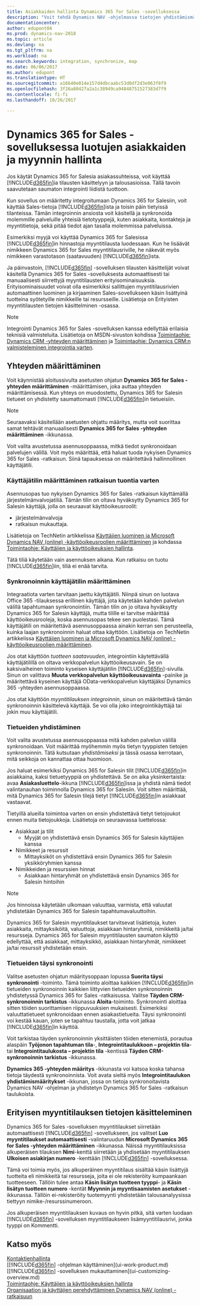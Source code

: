 ```yaml
---
title: Asiakkaiden hallinta Dynamics 365 for Sales -sovelluksessa
description: "Voit tehdä Dynamics NAV -ohjelmassa tietojen yhdistämismäärityksen Dynamics 365 for Salesilla, jolloin saavutetaan liidistä tuottoon -prosessin saumaton integrointi ja synkronointi."
documentationcenter: 
author: edupont04
ms.prod: dynamics-nav-2018
ms.topic: article
ms.devlang: na
ms.tgt_pltfrm: na
ms.workload: na
ms.search.keywords: integration, synchronize, map
ms.date: 06/06/2017
ms.author: edupont
ms.translationtype: HT
ms.sourcegitcommit: a16640e014e157d4dbcaabc53d0df2d3e063f8f9
ms.openlocfilehash: 3f26a80427a2a1c38949ca94848751527383d7f9
ms.contentlocale: fi-fi
ms.lasthandoff: 10/26/2017

---
```

# <a name="managing-customers-and-sales-created-in-dynamics-365-for-sales"></a>Dynamics 365 for Sales -sovelluksessa luotujen asiakkaiden ja myynnin hallinta
Jos käytät Dynamics 365 for Salesia asiakassuhteissa, voit käyttää [!INCLUDE[d365fin](includes/d365fin_md.md)]ia tilausten käsittelyyn ja talousasioissa. Tällä tavoin saavutetaan saumaton integrointi liidistä tuottoon.

Kun sovellus on määritetty integroitumaan Dynamics 365 for Salesiin, voit käyttää Sales-tietoja [!INCLUDE[d365fin](includes/d365fin_md.md)]ista ja toisin päin tietyissä tilanteissa. Tämän integroinnin ansiosta voit käsitellä ja synkronoida molemmille palveluille yhteisiä tietotyyppejä, kuten asiakkaita, kontakteja ja myyntitietoja, sekä pitää tiedot ajan tasalla molemmissa palveluissa.  

Esimerkiksi myyjä voi käyttää Dynamics 365 for Salesissa [!INCLUDE[d365fin](includes/d365fin_md.md)]in hinnastoja myyntitilausta luodessaan. Kun he lisäävät nimikkeen Dynamics 365 for Sales myyntitilausriville, he näkevät myös nimikkeen varastotason (saatavuuden) [!INCLUDE[d365fin](includes/d365fin_md.md)]ista.

Ja päinvastoin, [!INCLUDE[d365fin](includes/d365fin_md.md)] -sovelluksen tilausten käsittelijät voivat käsitellä Dynamics 365 for Sales -sovelluksesta automaattisesti tai manuaalisesti siirrettyjä myyntitilausten erityisominaisuuksia. Erityisominaisuudet voivat olla esimerkiksi sallittujen myyntitilausrivien automaattinen luominen ja kirjaaminen Sales-sovellukseen käsin lisättyinä tuotteina syötetyille nimikkeille tai resursseille. Lisätietoja on Erityisten myyntitilausten tietojen käsittelminen -osassa.  

> [!NOTE]
> Integrointi Dynamics 365 for Sales -sovelluksen kanssa edellyttää erilaisia teknisiä valmisteluita. Lisätietoja on MSDN-sivuston kohdissa [Toimintaohje: Dynamics CRM -yhteyden määrittäminen](https://msdn.microsoft.com/en-us/dynamics-nav/how-to-set-up-a-dynamics-crm-connection) ja [Toimintaohje: Dynamics CRM:n valmisteleminen integrointia varten](https://msdn.microsoft.com/en-us/dynamics-nav/how-to-prepare-dynamics-crm-for-integration).

## <a name="setting-up-the-connection"></a>Yhteyden määrittäminen
Voit käynnistää aloitussivulta asetusten ohjatun **Dynamics 365 for Sales -yhteyden määrittäminen** -määrittämisen, joka auttaa yhteyden määrittämisessä. Kun yhteys on muodostettu, Dynamics 365 for Salesin tietueet on yhdistetty saumattomasti [!INCLUDE[d365fin](includes/d365fin_md.md)]in tietueisiin.  

> [!NOTE]  
> Seuraavaksi käsitellään asetusten ohjattu määritys, mutta voit suorittaa samat tehtävät manuaalisesti **Dynamics 365 for Sales -yhteyden määrittäminen** -ikkunassa.

Voit valita avustetussa asennusoppaassa, mitkä tiedot synkronoidaan palvelujen välillä. Voit myös määrittää, että haluat tuoda nykyisen Dynamics 365 for Sales -ratkaisun. Siinä tapauksessa on määritettävä hallinnollinen käyttäjätili.

### <a name="setting-up-the-user-account-for-importing-the-solution"></a>Käyttäjätilin määrittäminen ratkaisun tuontia varten
Asennusopas tuo nykyisen Dynamics 365 for Sales -ratkaisun käyttämällä järjestelmänvalvojatiliä. Tämän tilin on oltava hyväksytty Dynamics 365 for Salesin käyttäjä, jolla on seuraavat käyttöoikeusroolit:

* järjestelmänvalvoja  
* ratkaisun mukauttaja.  

Lisätietoja on TechNetin artikkelissa [Käyttäjien luominen ja Microsoft Dynamics NAV (online) -käyttöoikeusroolien määrittäminen](https://technet.microsoft.com/library/jj191623.aspx) ja kohdassa [Toimintaohje: Käyttäjien ja käyttöoikeuksien hallinta](ui-how-users-permissions.md).  

Tätä tiliä käytetään vain asennuksen aikana. Kun ratkaisu on tuotu [!INCLUDE[d365fin](includes/d365fin_md.md)]iin, tiliä ei enää tarvita.

### <a name="setting-up-the-user-account-for-synchronization"></a>Synkronoinnin käyttäjätilin määrittäminen
Integraatiota varten tarvitaan jaettu käyttäjätili. Niinpä sinun on luotava Office 365 -tilauksessa erillinen käyttäjä, jota käytetään kahden palvelun välillä tapahtumaan synkronointiin. Tämän tilin on jo oltava hyväksytty Dynamics 365 for Salesin käyttäjä, mutta tilille ei tarvitse määrittää käyttöoikeusrooleja, koska asennusopas tekee sen puolestasi. Tämä käyttäjätili on määritettävä asennusoppaassa ainakin kerran sen perusteella, kuinka laajan synkronoinnin haluat ottaa käyttöön. Lisätietoja on TechNetin artikkelissa [Käyttäjien luominen ja Microsoft Dynamics NAV (online) -käyttöoikeusroolien määrittäminen](https://technet.microsoft.com/library/jj191623.aspx).

Jos otat käyttöön *tuotteen saatavuuden*, integrointiin käytettävällä käyttäjätilillä on oltava verkkopalvelun käyttöoikeusavain. Se on kaksivaiheinen toiminto kyseisen käyttäjätilin [!INCLUDE[d365fin](includes/d365fin_md.md)]-sivulla. Sinun on valittava **Muuta verkkopalvelun käyttöoikeusavainta** -painike ja määritettävä kyseinen käyttäjä OData-verkkopalvelun käyttäjäksi Dynamics 365 -yhteyden asennusoppaassa.

Jos otat käyttöön *myyntitilauksen integroinnin*, sinun on määritettävä tämän synkronoinnin käsittelevä käyttäjä. Se voi olla joko integrointikäyttäjä tai jokin muu käyttäjätili.

### <a name="coupling-records"></a>Tietueiden yhdistäminen
Voit valita avustetussa asennusoppaassa mitä kahden palvelun välillä synkronoidaan. Voit määrittää myöhemmin myös tietyn tyyppisten tietojen synkronoinnin. Tätä kutsutaan *yhdistämiseksi* ja tässä osassa kerrotaan, mitä seikkoja on kannattaa ottaa huomioon.

Jos haluat esimerkiksi Dynamics 365 for Salesin tilit [!INCLUDE[d365fin](includes/d365fin_md.md)]in asiakkaina, kaksi tietuetyyppiä on yhdistettävä. Se on aika yksinkertaista: avaa **Asiakasluettelo**-ikkuna [!INCLUDE[d365fin](includes/d365fin_md.md)]issa ja yhdistä nämä tiedot valintanauhan toiminnolla Dynamics 365 for Salesiin. Voit sitten määrittää, mitä Dynamics 365 for Salesin tilejä tietyt [!INCLUDE[d365fin](includes/d365fin_md.md)]in asiakkaat vastaavat.

Tietyillä alueilla toimintoa varten on ensin yhdistettävä tietyt tietojoukot ennen muita tietojoukkoja. Lisätietoja on seuraavassa luettelossa:

* Asiakkaat ja tilit  
  * Myyjät on yhdistettävä ensin Dynamics 365 for Salesin käyttäjien kanssa  
* Nimikkeet ja resurssit  
  * Mittayksiköt on yhdistettävä ensin Dynamics 365 for Salesin yksikköryhmien kanssa  
* Nimikkeiden ja resurssien hinnat  
  * Asiakkaan hintaryhmät on yhdistettävä ensin Dynamics 365 for Salesin hintoihin  

> [!NOTE]  
>   Jos hinnoissa käytetään ulkomaan valuuttaa, varmista, että valuutat yhdistetään Dynamics 365 for Salesin tapahtumavaluuttoihin.

Dynamics 365 for Salesin myyntitilaukset tarvitsevat lisätietoja, kuten asiakkaita, mittayksiköitä, valuuttoja, asiakkaan hintaryhmiä, nimikkeitä ja/tai resursseja. Dynamics 365 for Salesin myyntitilausten saumaton käyttö edellyttää, että asiakkaat, mittayksikkö, asiakkaan hintaryhmät, nimikkeet ja/tai resurssit yhdistetään ensin.

### <a name="synchronizing-records-fully"></a>Tietueiden täysi synkronointi
Valitse asetusten ohjatun määritysoppaan lopussa **Suorita täysi synkronointi** -toiminto. Tämä toiminto aloittaa kaikkien [!INCLUDE[d365fin](includes/d365fin_md.md)]in tietueiden synkronoinnin kaikkien liittyvien tietueiden synkronoinnin yhdistetyssä Dynamics 365 for Sales -ratkaisussa. Valitse **Täyden CRM-synkronoinnin tarkistus** -ikkunassa **Aloita**-toiminto. Synkronointi aloittaa sitten töiden suorittamisen riippuvuuksien mukaisesti. Esimerkiksi valuuttatietueet synkronoidaan ennen asiakastietueita. Täysi synkronointi voi kestää kauan, joten se tapahtuu taustalla, jotta voit jatkaa [!INCLUDE[d365fin](includes/d365fin_md.md)]in käyttöä.

Voit tarkistaa täyden synkronoinnin yksittäisten töiden etenemistä, porautua alaspäin **Työjonon tapahtuman tila**-, **Integrointitaulukkoon – projektin tila**- tai **Integrointitaulukosta – projektin tila** -kentissä **Täyden CRM-synkronoinnin tarkistus** -ikkunassa.

**Dynamics 365 -yhteyden määritys** -ikkunasta voi katsoa koska tahansa tietoja täydestä synkronoinnista. Voit avata sieltä myös **Integrointitaulukon yhdistämismääritykset** -ikkunan, jossa on tietoja synkronoitavista Dynamics NAV -ohjelman ja yhdistetyn Dynamics 365 for Sales -ratkaisun taulukoista.

## <a name="handling-special-sales-order-data"></a>Erityisen myyntitilauksen tietojen käsitteleminen
Dynamics 365 for Sales -sovelluksen myyntitilaukset siirretään automaattisesti [!INCLUDE[d365fin](includes/d365fin_md.md)] -sovellukseen, jos valitset **Luo myyntitilaukset automaattisesti** -valintaruudun **Microsoft Dynamics 365 for Sales -yhteyden määrittäminen** -ikkunassa. Näissä myyntitilauksissa alkuperäisen tilauksen **Nimi**-kenttä siirretään ja yhdisetään myyntitilauksen **Ulkoisen asiakirjan numero** -kenttään [!INCLUDE[d365fin](includes/d365fin_md.md)] -sovelluksessa.

Tämä voi toimia myös, jos alkuperäinen myyntitilaus sisältää käsin lisättyjä tuotteita eli nimikkeitä tai resursseja, joita ei ole rekisteröity kumpaankaan tuotteeseen. Tällöin tulee antaa **Käsin lisätyn tuotteen tyyppi**- ja **Käsin lisätyn tuotteen numero** -kentät **Myynnin ja myyntisaamisten asetukset** -ikkunassa. Tällöin ei-rekisteröity tuotemyynti yhdistetään talousanalyysissa tiettyyn nimike-/resurssinumeroon.

Jos alkuperäisen myyntitilauksen kuvaus on hyvin pitkä, sitä varten luodaan [!INCLUDE[d365fin](includes/d365fin_md.md)] -sovelluksen myyntitilaukseen lisämyyntitilausrivi, jonka tyyppi on Kommentti.

## <a name="see-also"></a>Katso myös
[Kontaktienhallinta](marketing-relationship-management.md)  
[[!INCLUDE[d365fin](includes/d365fin_md.md)] -ohjelman käyttäminen](ui-work-product.md)  
[[!INCLUDE[d365fin](includes/d365fin_md.md)] -sovelluksen mukauttaminen](ui-customizing-overview.md)  
[Toimintaohje: Käyttäjien ja käyttöoikeuksien hallinta](ui-how-users-permissions.md)    
[Organisaation ja käyttäjien perehdyttäminen Dynamics NAV (online) -ratkaisuun](https://www.microsoft.com/en-US/Dynamics/crm-customer-center/onboard-your-organization-and-users-to-dynamics-365-online.aspx)  

##

